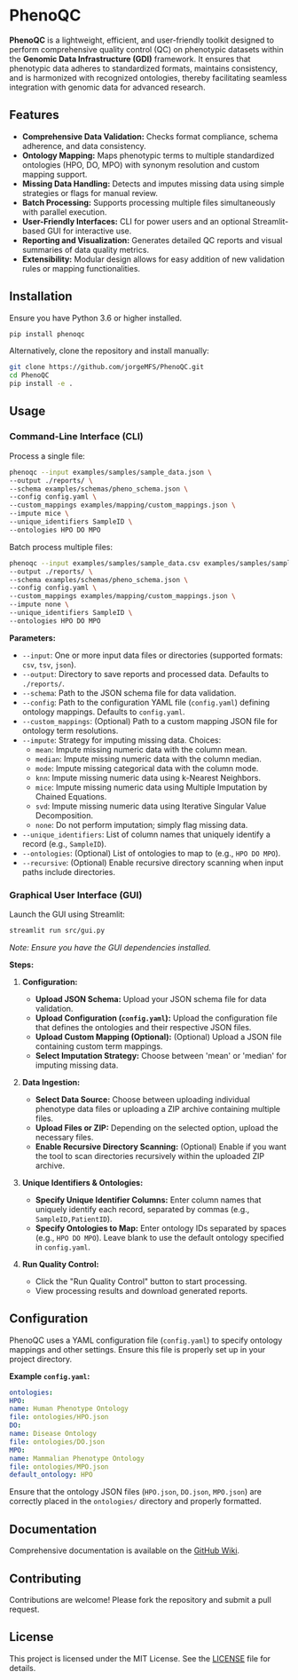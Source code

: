 # PhenoQC

**PhenoQC** is a lightweight, efficient, and user-friendly toolkit designed to perform comprehensive quality control (QC) on phenotypic datasets within the **Genomic Data Infrastructure (GDI)** framework. It ensures that phenotypic data adheres to standardized formats, maintains consistency, and is harmonized with recognized ontologies, thereby facilitating seamless integration with genomic data for advanced research.

## Features

- **Comprehensive Data Validation:** Checks format compliance, schema adherence, and data consistency.
- **Ontology Mapping:** Maps phenotypic terms to multiple standardized ontologies (HPO, DO, MPO) with synonym resolution and custom mapping support.
- **Missing Data Handling:** Detects and imputes missing data using simple strategies or flags for manual review.
- **Batch Processing:** Supports processing multiple files simultaneously with parallel execution.
- **User-Friendly Interfaces:** CLI for power users and an optional Streamlit-based GUI for interactive use.
- **Reporting and Visualization:** Generates detailed QC reports and visual summaries of data quality metrics.
- **Extensibility:** Modular design allows for easy addition of new validation rules or mapping functionalities.

## Installation

Ensure you have Python 3.6 or higher installed.

```bash
pip install phenoqc
```

Alternatively, clone the repository and install manually:

```bash
git clone https://github.com/jorgeMFS/PhenoQC.git
cd PhenoQC
pip install -e .
```

## Usage

### Command-Line Interface (CLI)

Process a single file:

```bash
phenoqc --input examples/samples/sample_data.json \
--output ./reports/ \
--schema examples/schemas/pheno_schema.json \
--config config.yaml \
--custom_mappings examples/mapping/custom_mappings.json \
--impute mice \
--unique_identifiers SampleID \
--ontologies HPO DO MPO

```

Batch process multiple files:

```bash
phenoqc --input examples/samples/sample_data.csv examples/samples/sample_data.json examples/samples/sample_data.tsv \
--output ./reports/ \
--schema examples/schemas/pheno_schema.json \
--config config.yaml \
--custom_mappings examples/mapping/custom_mappings.json \
--impute none \
--unique_identifiers SampleID \
--ontologies HPO DO MPO
```

**Parameters:**

- `--input`: One or more input data files or directories (supported formats: `csv`, `tsv`, `json`).
- `--output`: Directory to save reports and processed data. Defaults to `./reports/`.
- `--schema`: Path to the JSON schema file for data validation.
- `--config`: Path to the configuration YAML file (`config.yaml`) defining ontology mappings. Defaults to `config.yaml`.
- `--custom_mappings`: (Optional) Path to a custom mapping JSON file for ontology term resolutions.
- `--impute`: Strategy for imputing missing data. Choices:
  - `mean`: Impute missing numeric data with the column mean.
  - `median`: Impute missing numeric data with the column median.
  - `mode`: Impute missing categorical data with the column mode.
  - `knn`: Impute missing numeric data using k-Nearest Neighbors.
  - `mice`: Impute missing numeric data using Multiple Imputation by Chained Equations.
  - `svd`: Impute missing numeric data using Iterative Singular Value Decomposition.
  - `none`: Do not perform imputation; simply flag missing data.
- `--unique_identifiers`: List of column names that uniquely identify a record (e.g., `SampleID`).
- `--ontologies`: (Optional) List of ontologies to map to (e.g., `HPO DO MPO`).
- `--recursive`: (Optional) Enable recursive directory scanning when input paths include directories.


### Graphical User Interface (GUI)

Launch the GUI using Streamlit:

```bash
streamlit run src/gui.py
```

*Note: Ensure you have the GUI dependencies installed.*

**Steps:**

1. **Configuration:**
   - **Upload JSON Schema:** Upload your JSON schema file for data validation.
   - **Upload Configuration (`config.yaml`):** Upload the configuration file that defines the ontologies and their respective JSON files.
   - **Upload Custom Mapping (Optional):** (Optional) Upload a JSON file containing custom term mappings.
   - **Select Imputation Strategy:** Choose between 'mean' or 'median' for imputing missing data.

2. **Data Ingestion:**
   - **Select Data Source:** Choose between uploading individual phenotype data files or uploading a ZIP archive containing multiple files.
   - **Upload Files or ZIP:** Depending on the selected option, upload the necessary files.
   - **Enable Recursive Directory Scanning:** (Optional) Enable if you want the tool to scan directories recursively within the uploaded ZIP archive.

3. **Unique Identifiers & Ontologies:**
   - **Specify Unique Identifier Columns:** Enter column names that uniquely identify each record, separated by commas (e.g., `SampleID,PatientID`).
   - **Specify Ontologies to Map:** Enter ontology IDs separated by spaces (e.g., `HPO DO MPO`). Leave blank to use the default ontology specified in `config.yaml`.

4. **Run Quality Control:**
   - Click the "Run Quality Control" button to start processing.
   - View processing results and download generated reports.

## Configuration

PhenoQC uses a YAML configuration file (`config.yaml`) to specify ontology mappings and other settings. Ensure this file is properly set up in your project directory.

**Example `config.yaml`:**

```yaml
ontologies:
HPO:
name: Human Phenotype Ontology
file: ontologies/HPO.json
DO:
name: Disease Ontology
file: ontologies/DO.json
MPO:
name: Mammalian Phenotype Ontology
file: ontologies/MPO.json
default_ontology: HPO
```

Ensure that the ontology JSON files (`HPO.json`, `DO.json`, `MPO.json`) are correctly placed in the `ontologies/` directory and properly formatted.


## Documentation

Comprehensive documentation is available on the [GitHub Wiki](https://github.com/jorgeMFS/PhenoQC/wiki).

## Contributing

Contributions are welcome! Please fork the repository and submit a pull request.

## License

This project is licensed under the MIT License. See the [LICENSE](LICENSE) file for details.

